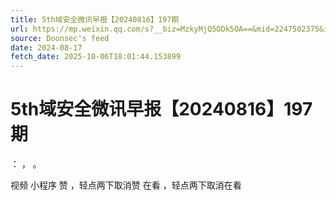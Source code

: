 ```yaml
---
title: 5th域安全微讯早报【20240816】197期
url: https://mp.weixin.qq.com/s?__biz=MzkyMjQ5ODk5OA==&mid=2247502375&idx=2&sn=54eb71b18990fefc4a70615b2db27fbd
source: Doonsec's feed
date: 2024-08-17
fetch_date: 2025-10-06T18:01:44.153899
---
```


# 5th域安全微讯早报【20240816】197期

：
，
。

视频
小程序
赞
，轻点两下取消赞
在看
，轻点两下取消在看